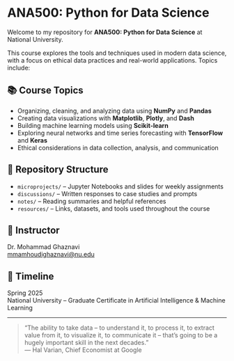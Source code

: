 # ANA500: Python for Data Science

Welcome to my repository for **ANA500: Python for Data Science** at National University.

This course explores the tools and techniques used in modern data science, with a focus on ethical data practices and real-world applications. Topics include:

## 📚 Course Topics
- Organizing, cleaning, and analyzing data using **NumPy** and **Pandas**
- Creating data visualizations with **Matplotlib**, **Plotly**, and **Dash**
- Building machine learning models using **Scikit-learn**
- Exploring neural networks and time series forecasting with **TensorFlow** and **Keras**
- Ethical considerations in data collection, analysis, and communication

## 📂 Repository Structure
- `microprojects/` – Jupyter Notebooks and slides for weekly assignments
- `discussions/` – Written responses to case studies and prompts
- `notes/` – Reading summaries and helpful references
- `resources/` – Links, datasets, and tools used throughout the course

## 📌 Instructor
Dr. Mohammad Ghaznavi  
[mmamhoudighaznavi@nu.edu](mailto:mmamhoudighaznavi@nu.edu)

## 📅 Timeline
Spring 2025  
National University – Graduate Certificate in Artificial Intelligence & Machine Learning

---

> “The ability to take data – to understand it, to process it, to extract value from it, to visualize it, to communicate it – that’s going to be a hugely important skill in the next decades.”  
> — Hal Varian, Chief Economist at Google
